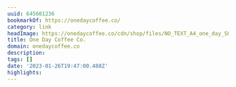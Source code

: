 ```yaml
---
uuid: 645601236
bookmarkOf: https://onedaycoffee.co/
category: link
headImage: https://onedaycoffee.co/cdn/shop/files/NO_TEXT_A4_one_day_SQUARE.png?v=1667609594
title: One Day Coffee Co.
domain: onedaycoffee.co
description: 
tags: []
date: '2023-01-26T19:47:00.488Z'
highlights: 
---
```




